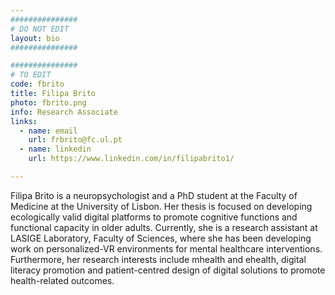 ```yaml
---
###############
# DO NOT EDIT
layout: bio
###############

###############
# TO EDIT
code: fbrito
title: Filipa Brito
photo: fbrito.png
info: Research Associate
links:
  - name: email
    url: frbrito@fc.ul.pt
  - name: linkedin
    url: https://www.linkedin.com/in/filipabrito1/

---
```


Filipa Brito is a neuropsychologist and a PhD student at the Faculty of Medicine at the University of Lisbon. Her thesis is focused on developing ecologically valid digital platforms to promote cognitive functions and functional capacity in older adults. Currently, she is a research assistant at LASIGE Laboratory, Faculty of Sciences, where she has been developing work on personalized-VR environments for mental healthcare interventions. Furthermore, her research interests include mhealth and ehealth, digital literacy promotion and patient-centred design of digital solutions to promote health-related outcomes.
